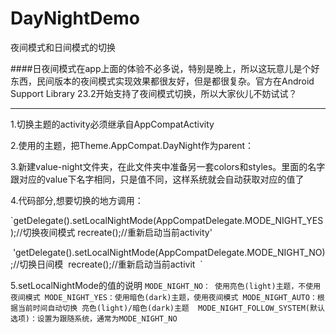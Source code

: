 # DayNightDemo
夜间模式和日间模式的切换


####日夜间模式在app上面的体验不必多说，特别是晚上，所以这玩意儿是个好东西，民间版本的夜间模式实现效果都很友好，但是都很复杂。官方在Android Support Library 23.2开始支持了夜间模式切换，所以大家伙儿不妨试试？

***


1.切换主题的activity必须继承自AppCompatActivity

2.使用的主题，把Theme.AppCompat.DayNight作为parent：


3.新建value-night文件夹，在此文件夹中准备另一套colors和styles。里面的名字跟对应的value下名字相同，只是值不同，这样系统就会自动获取对应的值了

4.代码部分,想要切换的地方调用：


 `getDelegate().setLocalNightMode(AppCompatDelegate.MODE_NIGHT_YES);//切换夜间模式 
  recreate();//重新启动当前activity'
  

  'getDelegate().setLocalNightMode(AppCompatDelegate.MODE_NIGHT_NO);//切换日间模
  recreate();//重新启动当前activit
  `

5.setLocalNightMode的值的说明
 `MODE_NIGHT_NO： 使用亮色(light)主题，不使用夜间模式
  MODE_NIGHT_YES：使用暗色(dark)主题，使用夜间模式
  MODE_NIGHT_AUTO：根据当前时间自动切换 亮色(light)/暗色(dark)主题
  MODE_NIGHT_FOLLOW_SYSTEM(默认选项)：设置为跟随系统，通常为MODE_NIGHT_NO `
